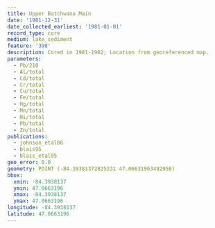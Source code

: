 ```yaml
---
title: Upper Batchwana Main
date: '1981-12-31'
date_collected_earliest: '1981-01-01'
record_type: core
medium: lake_sediment
feature: '398'
description: Cored in 1981-1982; Location from georeferenced map.
parameters:
  - Pb/210
  - Al/total
  - Cd/total
  - Cr/total
  - Cu/total
  - Fe/total
  - Hg/total
  - Mn/total
  - Ni/total
  - Pb/total
  - Zn/total
publications:
  - johnson_etal86
  - blais95
  - blais_etal95
geo_error: 0.0
geometry: POINT (-84.39381372825231 47.06631963492958)
bbox:
  xmin: -84.3938137
  ymin: 47.0663196
  xmax: -84.3938137
  ymax: 47.0663196
longitude: -84.3938137
latitude: 47.0663196
---
```

